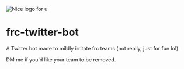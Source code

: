 ![Nice logo for u](https://github.com/koutsie/frcboio/raw/master/fuckmegregg.png)
# frc-twitter-bot
A Twitter bot made to mildly irritate frc teams (not really, just for fun lol)

DM me if you'd like your team to be removed.
